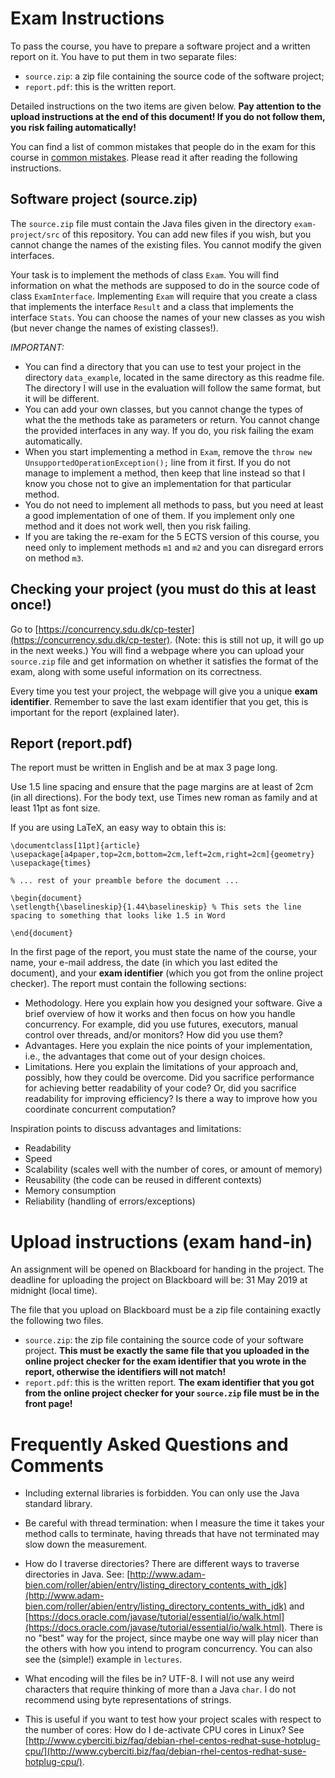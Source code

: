 # Exam Instructions

To pass the course, you have to prepare a software project and a written report
on it. You have to put them in two separate files:
- `source.zip`: a zip file containing the source code of the software project;
- `report.pdf`: this is the written report.

Detailed instructions on the two items are given below. **Pay attention to the upload instructions at the end of this document! If you do not follow them, you risk failing automatically!**

You can find a list of common mistakes that people do in the exam for this course in [common mistakes](https://github.com/fmontesi/cp2019/blob/master/exam/common-mistakes.md). Please read it after reading the following instructions.

## Software project (source.zip)

The `source.zip` file must contain the Java files given in the directory `exam-project/src` of this repository.
You can add new files if you wish, but you cannot change the names of the existing files. You cannot modify the given interfaces.

Your task is to implement the methods of class `Exam`. You will find information on what the methods are supposed to do
in the source code of class `ExamInterface`. Implementing `Exam` will require that you create a class that implements the interface `Result` and a class that implements the interface `Stats`. You can choose the names of your new classes as you wish (but never change the names of existing classes!).


*IMPORTANT:*
- You can find a directory that you can use to test your project in the directory `data_example`, located in the same directory as this readme file. The directory I will use in the evaluation will follow the same format, but it will be different.
- You can add your own classes, but you cannot change the types of what the the
methods take as parameters or return. You cannot change the provided
interfaces in any way. If you do, you risk failing the exam automatically.
- When you start implementing a method in `Exam`, remove the `throw new UnsupportedOperationException();` line from it first. If you do not manage to
implement a method, then keep that line instead so that I know you chose not
to give an implementation for that particular method.
- You do not need to implement all methods to pass, but you need at least a good
implementation of one of them. If you implement only one method and it does
not work well, then you risk failing.
- If you are taking the re-exam for the 5 ECTS version of this course, you need only to implement methods `m1` and `m2` and you can disregard errors on method `m3`.


## Checking your project (you must do this at least once!)

Go to [https://concurrency.sdu.dk/cp-tester](https://concurrency.sdu.dk/cp-tester). (Note: this is still not up, it will go up in the next weeks.)
You will find a webpage where you can upload your `source.zip` file and get information on whether it satisfies the format of the exam, along with some useful information on its correctness.

Every time you test your project, the webpage will give you a unique **exam identifier**.
Remember to save the last exam identifier that you get, this is important for the report (explained later).


## Report (report.pdf)

The report must be written in English and be at max 3 page long.

Use 1.5 line spacing and ensure that the page margins are at least of 2cm (in all directions).
For the body text, use Times new roman as family and at least 11pt as font size.

If you are using LaTeX, an easy way to obtain this is:
```
\documentclass[11pt]{article}
\usepackage[a4paper,top=2cm,bottom=2cm,left=2cm,right=2cm]{geometry}
\usepackage{times}

% ... rest of your preamble before the document ...

\begin{document}
\setlength{\baselineskip}{1.44\baselineskip} % This sets the line spacing to something that looks like 1.5 in Word

\end{document}
```

In the first page of the report, you must state
the name of the course, your name, your e-mail address, the date (in which
you last edited the document), and your **exam identifier** (which you got from the online project checker).
The report must contain the following sections:
- Methodology. Here you explain how you designed your software. Give a brief
  overview of how it works and then focus on how you handle concurrency.
  For example, did you use futures, executors, manual control over threads,
  and/or monitors? How did you use them?
- Advantages. Here you explain the nice points of your implementation, i.e.,
  the advantages that come out of your design choices.
- Limitations. Here you explain the limitations of your approach and, possibly,
  how they could be overcome. Did you sacrifice performance for achieving better
  readability of your code? Or, did you sacrifice readability for improving
  efficiency? Is there a way to improve how you coordinate concurrent computation?

Inspiration points to discuss advantages and
limitations:
- Readability
- Speed
- Scalability (scales well with the number of cores, or amount of memory)
- Reusability (the code can be reused in different contexts)
- Memory consumption
- Reliability (handling of errors/exceptions)


# Upload instructions (exam hand-in)

An assignment will be opened on Blackboard for handing in the project. The deadline for uploading the project on Blackboard will be: 31 May 2019 at midnight (local time).

The file that you upload on Blackboard must be a zip file containing exactly the following two files.
- `source.zip`: the zip file containing the source code of your software project. **This must be exactly the same file that you uploaded in the online project checker for the exam identifier that you wrote in the report, otherwise the identifiers will not match!**
- `report.pdf`: this is the written report. **The exam identifier that you got from the online project checker for your `source.zip` file must be in the front page!**

# Frequently Asked Questions and Comments

- Including external libraries is forbidden.
You can only use the Java standard library.

- Be careful with thread termination: when I measure the time it takes your method calls to terminate, having threads that have not terminated may slow down the measurement.

- How do I traverse directories?
There are different ways to traverse directories in Java. See: [http://www.adam-bien.com/roller/abien/entry/listing_directory_contents_with_jdk](http://www.adam-bien.com/roller/abien/entry/listing_directory_contents_with_jdk) and [https://docs.oracle.com/javase/tutorial/essential/io/walk.html](https://docs.oracle.com/javase/tutorial/essential/io/walk.html). There is no "best" way for the project, since maybe one way will play nicer than the others with how you intend to program concurrency. You can also see the (simple!) example in `lectures`.

- What encoding will the files be in?
UTF-8. I will not use any weird characters that require thinking of more than a Java `char`. I do not recommend using byte representations of strings.

- This is useful if you want to test how your project scales with respect to the number of cores: How do I de-activate CPU cores in Linux?
See [http://www.cyberciti.biz/faq/debian-rhel-centos-redhat-suse-hotplug-cpu/](http://www.cyberciti.biz/faq/debian-rhel-centos-redhat-suse-hotplug-cpu/).
